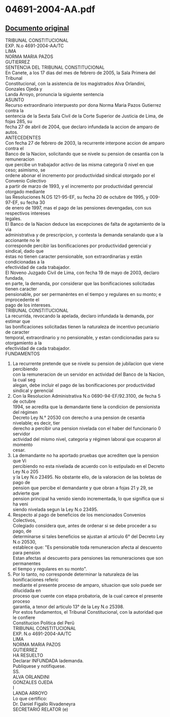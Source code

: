
04691-2004-AA.pdf
=================
  
[Documento original](https://tc.gob.pe/jurisprudencia/2005/04691-2004-AA.pdf)  
---  
TRIBUNAL CONSTITUCIONAL  
EXP. N.o 4691-2004-AA/TC  
LIMA  
NORMA MARIA PAZOS  
GUTIERREZ  
SENTENCIA DEL TRIBUNAL CONSTITUCIONAL  
En Canete, a los 17 dias del mes de febrero de 2005, la Sala Primera del Tribunal  
Constitucional, con la asistencia de los magistrados Alva Orlandini, Gonzales Ojeda y  
Landa Arroyo, pronuncia la siguiente sentencia  
ASUNTO  
Recurso extraordinario interpuesto por dona Norma Maria Pazos Gutierrez contra la  
sentencia de la Sexta Sala Civil de la Corte Superior de Justicia de Lima, de fojas 285, su  
fecha 27 de abril de 2004, que declaro infundada la accion de amparo de autos.  
ANTECEDENTES  
Con fecha 27 de febrero de 2003, la recurrente interpone accion de amparo contra el  
Banco de la Nacion, solicitando que se nivele su pension de cesantia con la remuneracion  
que percibe un trabajador activo de las misma categoria 0 nivel en que ceso; asimismo, se  
ordene abonar el incremento por productividad sindical otorgado por el Convenio Colectivo  
a partir de marzo de 1993, y el incremento por productividad gerencial otorgado mediante  
las Resoluciones N.OS 121-95-EF, su fecha 20 de octubre de 1995, y 009-97-EF, su fecha 30  
de enero de 1997, mas el pago de las pensiones devengadas, con sus respectivos intereses  
legales.  
El Banco de la Nacion deduce las excepciones de falta de agotamiento de la via  
administrativa y de prescripcion, y contesta la demanda senalando que a la accionante no le  
corresponde percibir las bonificaciones por productividad gerencial y sindical, dado que  
éstas no tienen caracter pensionable, son extraordinarias y estân condicionadas a la  
efectividad de cada trabajador.  
El Noveno Juzgado Civil de Lima, con fecha 19 de mayo de 2003, declaro fundada,  
en parte, la demanda, por considerar que las bonificaciones solicitadas tienen caracter  
pensionable, por ser permanèntes en el tiempo y regulares en su monto; e improcedente el  
pago de los intereses.  
TRIBUNAL CONSTITUCIONAL  
La recurrida, revocando la apelada, declaro infundada la demanda, por estimar que  
las bonificaciones solicitadas tienen la naturaleza de incentivo pecuniario de caracter  
temporal, extraordinario y no pensionable, y estan condicionadas para su otorgamiento a la  
efectividad de cada trabajador.  
FUNDAMENTOS  
1. La recurrente pretende que se nivele su pension de jubilacion que viene percibiendo  
con la remuneracion de un servidor en actividad del Banco de la Nacion, la cual seg  
alegan, debe incluir el pago de las bonificaciones por productividad sindical y gerencial  
2. Con la Resolucion Administrativa N.o 0690-94-EF/92.3100, de fecha 5 de octubre  
1994, se acredita que la demandante tiene la condicion de pensionista del régimen  
Decreto Ley N.° 20530 con derecho a una pension de cesantia nivelable; es decir, tier  
derecho a percibir una pension nivelada con el haber del funcionario 0 servidor  
actividad del mismo nivel, categoria y régimen laboral que ocuparon al momento  
cesar.  
3. La demandante no ha aportado pruebas que acrediten que la pension que Vi  
percibiendo no esta nivelada de acuerdo con lo estipulado en el Decreto Ley N.o 205  
y la Ley N.o 23495. No obstante ello, de la valoracion de las boletas de pago de  
pension que percibe el demandante y que obran a fojas 21 y 29, se advierte que  
pension principal ha venido siendo incrementada, lo que significa que si ha veni  
siendo nivelada segun la Ley N.o 23495.  
4. Respecto al pago de beneficios de los mencionados Convenios Colectivos,  
Colegiado considera que, antes de ordenar si se debe proceder a su pago, de  
determinarse si tales beneficios se ajustan al articulo 6° del Decreto Ley N.o 20530,  
establece que: "Es pensionable toda remuneracion afecta al descuento para pension  
Estan afectas al descuento para pensiones las remuneraciones que son permanentes  
el tiempo y regulares en su monto".  
5. Por lo tanto, no corresponde determinar la naturaleza de las bonificaciones referic  
mediante el presente proceso de amparo, situacion que solo puede ser dilucidada en  
proceso que cuente con etapa probatoria, de la cual carece el presente proceso  
garantia, a tenor del articulo 13° de la Ley N.o 25398.  
Por estos fundamentos, el Tribunal Constitucional, con la autoridad que le confiere  
Constitucion Politica del Perû  
TRIBUNAL CONSTITUCIONAL  
EXP. N.o 4691-2004-AA/TC  
LIMA  
NORMA MARIA PAZOS  
GUTIERREZ  
HA RESUELTO  
Declarar INFUNDADA lademanda.  
Publiquese y notifiquese.  
SS.  
ALVA ORLANDINI  
GONZALES OJEDA  
I  
LANDA ARROYO  
Lo que certifico:  
Dr. Daniel Figallo Rivadeneyra  
SECRETARIO RELATOR (e)